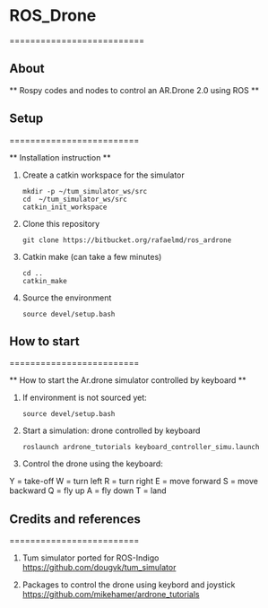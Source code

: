 
# ROS_Drone

==========================
## About

** Rospy codes and nodes to control an AR.Drone 2.0 using ROS **






## Setup
=========================

** Installation instruction ** 

1. Create a catkin workspace for the simulator

    ```
    mkdir -p ~/tum_simulator_ws/src
    cd  ~/tum_simulator_ws/src
    catkin_init_workspace
    ```
2. Clone this repository

    ```
    git clone https://bitbucket.org/rafaelmd/ros_ardrone

    ```
3. Catkin make (can take a few minutes)

    ```
    cd ..
    catkin_make

    ```
4. Source the environment

    ```
    source devel/setup.bash
    ```


## How to start
=========================

** How to start the Ar.drone simulator controlled by keyboard ** 

1. If environment is not sourced yet:

    ```
    source devel/setup.bash
    ```

2. Start a simulation: drone controlled by keyboard

    ```
    roslaunch ardrone_tutorials keyboard_controller_simu.launch
    ```
3. Control the drone using the keyboard:

Y = take-off
W = turn left
R = turn right
E = move forward
S = move backward
Q = fly up
A = fly down
T = land

## Credits and references
=========================

1. Tum simulator ported for ROS-Indigo
https://github.com/dougvk/tum_simulator

2. Packages to control the drone using keybord and joystick
https://github.com/mikehamer/ardrone_tutorials